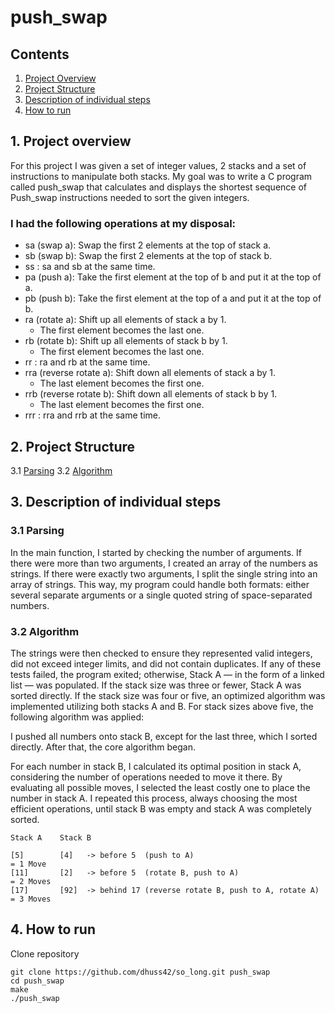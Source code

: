# push_swap

## Contents

1. [Project Overview](#1-Project-overview)
2. [Project Structure](#2-Project-Structure)
3. [Description of individual steps](#3-Description-of-individual-steps)
4. [How to run](#4-How-to-run)

## 1. Project overview

For this project I was given a set of integer values, 2 stacks and a set of instructions to manipulate both stacks. My goal was to write a C program called push_swap that calculates and displays the shortest sequence of Push_swap instructions needed to sort the given integers.  

### I had the following operations at my disposal:

- sa (swap a): Swap the first 2 elements at the top of stack a.
- sb (swap b): Swap the first 2 elements at the top of stack b.
- ss : sa and sb at the same time.
- pa (push a): Take the first element at the top of b and put it at the top of a.
- pb (push b): Take the first element at the top of a and put it at the top of b.
- ra (rotate a): Shift up all elements of stack a by 1.
  - The first element becomes the last one.
- rb (rotate b): Shift up all elements of stack b by 1.
  - The first element becomes the last one.
- rr : ra and rb at the same time.
- rra (reverse rotate a): Shift down all elements of stack a by 1.
  - The last element becomes the first one.
- rrb (reverse rotate b): Shift down all elements of stack b by 1.
  - The last element becomes the first one.
- rrr : rra and rrb at the same time.

## 2. Project Structure

3.1 [Parsing](#31-parsing)
3.2 [Algorithm](#32-algorithm)

## 3. Description of individual steps

### 3.1 Parsing

In the main function, I started by checking the number of arguments. If there were more than two arguments, I created an array of the numbers as strings. If there were exactly two arguments, I split the single string into an array of strings. This way, my program could handle both formats: either several separate arguments or a single quoted string of space-separated numbers.

### 3.2 Algorithm

The strings were then checked to ensure they represented valid integers, did not exceed integer limits, and did not contain duplicates. If any of these tests failed, the program exited; otherwise, Stack A — in the form of a linked list — was populated. If the stack size was three or fewer, Stack A was sorted directly. If the stack size was four or five, an optimized algorithm was implemented utilizing both stacks A and B. For stack sizes above five, the following algorithm was applied:

I pushed all numbers onto stack B, except for the last three, which I sorted directly. After that, the core algorithm began.

For each number in stack B, I calculated its optimal position in stack A, considering the number of operations needed to move it there. By evaluating all possible moves, I selected the least costly one to place the number in stack A. I repeated this process, always choosing the most efficient operations, until stack B was empty and stack A was completely sorted.

```
Stack A    Stack B

[5]        [4]   -> before 5  (push to A)                              = 1 Move  
[11]       [2]   -> before 5  (rotate B, push to A)                    = 2 Moves  
[17]       [92]  -> behind 17 (reverse rotate B, push to A, rotate A)  = 3 Moves  
```

## 4. How to run

Clone repository
```
git clone https://github.com/dhuss42/so_long.git push_swap
cd push_swap
make
./push_swap
```

